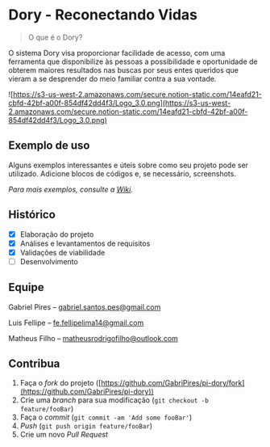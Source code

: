 # Dory - Reconectando Vidas

> O que é o Dory?

O sistema Dory visa proporcionar facilidade de acesso, com uma ferramenta que disponibilize às pessoas a possibilidade e oportunidade de obterem maiores resultados nas buscas por seus entes queridos que vieram a se desprender do meio familiar contra a sua vontade.

![https://s3-us-west-2.amazonaws.com/secure.notion-static.com/14eafd21-cbfd-42bf-a00f-854df42dd4f3/Logo_3.0.png](https://s3-us-west-2.amazonaws.com/secure.notion-static.com/14eafd21-cbfd-42bf-a00f-854df42dd4f3/Logo_3.0.png)

## Exemplo de uso

Alguns exemplos interessantes e úteis sobre como seu projeto pode ser utilizado. Adicione blocos de códigos e, se necessário, screenshots.

*Para mais exemplos, consulte a [Wiki](https://github.com/seunome/seuprojeto/wiki).*

## Histórico

- [x]  Elaboração do projeto
- [x]  Análises e levantamentos de requisitos
- [x]  Validações de viabilidade
- [ ]  Desenvolvimento

## Equipe

Gabriel Pires – gabriel.santos.pes@gmail.com

Luis Fellipe – fe.fellipelima14@gmail.com

Matheus Filho – matheusrodrigofilho@outlook.com

## Contribua

1. Faça o *fork* do projeto ([https://github.com/GabriPires/pi-dory/fork](https://github.com/GabriPires/pi-dory))
2. Crie uma *branch* para sua modificação (`git checkout -b feature/fooBar`)
3. Faça o *commit* (`git commit -am 'Add some fooBar'`)
4. *Push* (`git push origin feature/fooBar`)
5. Crie um novo *Pull Request*
